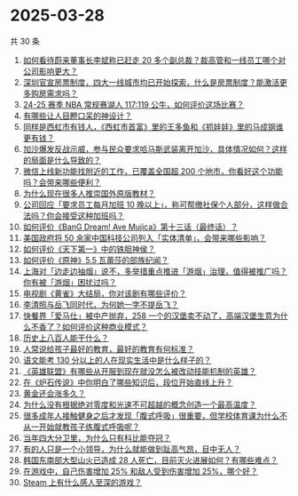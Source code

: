 # 2025-03-28

共 30 条

<!-- BEGIN ZHIHUVIDEO -->
<!-- 最后更新时间 Fri Mar 28 2025 13:10:28 GMT+0800 (China Standard Time) -->
1. [如何看待蔚来董事长李斌称已赶走 20 多个副总裁？裁高管和一线员工哪个对公司影响更大？](https://www.zhihu.com/question/15703655592)
1. [深圳官宣房票制度，四大一线城市均已开始探索，什么是房票制度？能激活更多购房需求吗？](https://www.zhihu.com/question/1888719532350207150)
1. [24-25 赛季 NBA 常规赛湖人 117:119 公牛，如何评价这场比赛？](https://www.zhihu.com/question/1888866648724849756)
1. [有哪些让人目瞪口呆的神设计？](https://www.zhihu.com/question/29445201)
1. [同样是西虹市有钱人，《西虹市首富》里的王多鱼和《抓娃娃》里的马成钢谁更有钱？](https://www.zhihu.com/question/661609913)
1. [加沙爆发反战示威，参与民众要求哈马斯武装离开加沙，具体情况如何？这样的局面是什么导致的？](https://www.zhihu.com/question/1888628372260774392)
1. [微信上线新功能找附近的工作，已覆盖全国超 200 个地市，你看好这个功能吗？会带来哪些便利？](https://www.zhihu.com/question/1888613271411582615)
1. [为什么现在很多人推崇国外原版教材？](https://www.zhihu.com/question/1887791840390000908)
1. [公司回应「要求员工每月加班 10 晚以上」，称可帮缴社保个人部分，这样做合法吗？你会接受这种加班吗？](https://www.zhihu.com/question/1888865082525574989)
1. [如何评价《BanG Dream! Ave Mujica》第十三话（最终话）？](https://www.zhihu.com/question/1888728074532679760)
1. [美国政府将 50 余家中国科技公司列入「实体清单」，会带来哪些影响？](https://www.zhihu.com/question/15738564300)
1. [如何评价《天下第一》中的铁胆神侯？](https://www.zhihu.com/question/40701903)
1. [如何评价《原神》5.5 瓦蕾莎的部族纪闻？](https://www.zhihu.com/question/15758504720)
1. [上海对「边走边抽烟」说不，多举措重点推进「游烟」治理，值得被推广吗？你有被「游烟」困扰过吗？](https://www.zhihu.com/question/1888860378529751583)
1. [电视剧《黄雀》大结局，你对该剧有哪些评价？](https://www.zhihu.com/question/15674936864)
1. [李清照与岳飞同时代，为何她一字不提岳飞？](https://www.zhihu.com/question/658635675)
1. [快餐界「爱马仕」被中产抛弃，258 一个的汉堡卖不动了，高端汉堡生意为什么不香了？如何评价这种商业模式？](https://www.zhihu.com/question/1888321817753646503)
1. [历史上八百人能干什么？](https://www.zhihu.com/question/14904427856)
1. [人常说给孩子最好的教育，最好的教育有何标准？](https://www.zhihu.com/question/14476456122)
1. [语文能考 130 分以上的人在现实生活中是什么样子的？](https://www.zhihu.com/question/1887484011665921019)
1. [《英雄联盟》有哪些从开服到现在就没怎么被改动技能机制的英雄？](https://www.zhihu.com/question/15654598172)
1. [在《炉石传说》中你明白了哪些知识后，段位开始直线上升？](https://www.zhihu.com/question/346048290)
1. [黄金还会涨多久？](https://www.zhihu.com/question/15339566033)
1. [为什么没有根据绝对零度和光速不可超越的概念创造一个最高温度？](https://www.zhihu.com/question/11710798944)
1. [很多成年人接触健身之后才发现「腹式呼吸」很重要，但学校体育课为什么不从一开始就教孩子练腹式呼吸呢？](https://www.zhihu.com/question/15582295443)
1. [当年四大分卫里，为什么只有科比能夺冠？](https://www.zhihu.com/question/15663092094)
1. [有的人只是一个小领导，为什么就能做到趾高气昂，目中无人？](https://www.zhihu.com/question/1884133874499565392)
1. [韩国东南部大型山火已造成 28 人死亡，目前灭火进展如何？有哪些难点？](https://www.zhihu.com/question/15739608236)
1. [在游戏中，自己伤害增加 25% 和敌人受到伤害增加 25%，哪个好？](https://www.zhihu.com/question/1887084947031949693)
1. [Steam 上有什么感人至深的游戏？](https://www.zhihu.com/question/437165912)
<!-- END ZHIHUVIDEO -->
